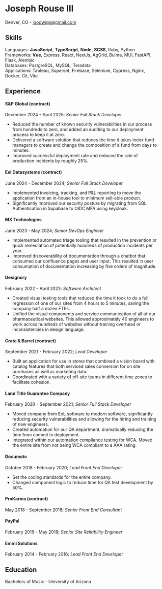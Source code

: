 # Joseph Rouse III
Denver, CO - loodwigx@gmail.com
## Skills
Languages: **JavaScript**, **TypeScript**, **Node**, **SCSS**, Ruby, Python  
Frameworks: **Vue**, Express, React, NextJs, AgGrid, Bulma, MUI, FastAPI, Flask, Alembic  
Databases: PostgreSQL, MySQL, Teradata  
Applications: Tableau, Superset, Firebase, Selenium, Cypress, Nginx, Docker, Git, Vite  
## Experience
#### S&P Global (contract)
December 2024 - April 2025; *Senior Full Stack Developer*
 - Reduced the number of known security vulnerabilities in our process from hundreds to zero, and added an auditing to our deployment process to keep it at zero.
 - Delivered a software solution that reduces the time it takes index fund managers to create and change the composition of a fund from days to minutes.
 - Improved successful deployment rate and reduced the rate of production incidents by roughly 25%.
#### Eel Datasystems (contract)
June 2024 - December 2024; *Senior Full Stack Developer*
- Implemented invoicing, tracking, and P&L reporting to move the application from an in-house tool to minimum sell-able product.
- Significantly improved our security posture by migrating from SQL Authentication in Supabase to OIDC MFA using keycloak.
#### MX Technologies
June 2023 - May 2024; *Senior DevOps Engineer*
- Implemented automated triage tooling that resulted in the prevention or quick remediation of potentially hundreds of production incidents per year.
- Improved discoverability of documentation through a chatbot that consumed our confluence pages and user input. This resulted in user consumption of documentation increasing by five orders of magnitude.
#### Designory
February 2022 - April 2023; *Software Architect*
- Created visual testing tools that reduced the time it took to do a full regression of one of our sites from 4 hours to 5 minutes, saving the company half a dozen FTEs.
- Unified the visual components and service communication of all of our pharmaceutical websites. This allowed approximately 40 engineers to work across hundreds of websites without training overhead or inconsistencies in design language.
#### Crate & Barrel (contract)
September 2021 - February 2022; *Lead Developer*
- Built an application for use in stores that combined a vision board with catalog features that both serviced sales conversion for on site purchases as well as marketing data.
- Coordinated with a variety of off-site teams in different time zones to facilitate cohesion.
#### Land Title Guarantee Company
February 2020 - September 2021; *Senior Full Stack Developer*
- Moved company from EoL software to modern software, significantly reducing security vulnerabilities and allowing for the hiring and training of new engineers.
- Created automation for our QA department, dramatically reducing the time from commit to deployment.
- Integrated within our automation compliance testing for WCA. Moved the entire site from not being WCA compliant to a AAA rating.
#### Documoto
October 2018 - February 2020; *Lead Front End Developer*
- Set the coding standards for the entire company.
- Changed component logic to reduce time for QA test development by 50%.
#### ProKarma (contract)
May  2018 - September 2018; *Senior Front End Consultant*
#### PayPal
February 2016 - May 2018; *Senior Site Reliability Engineer*
#### Emmi Solutions
February 2014 - February 2016; *Lead Front End Developer*
## Education
Bachelors of Music - University of Arizona

